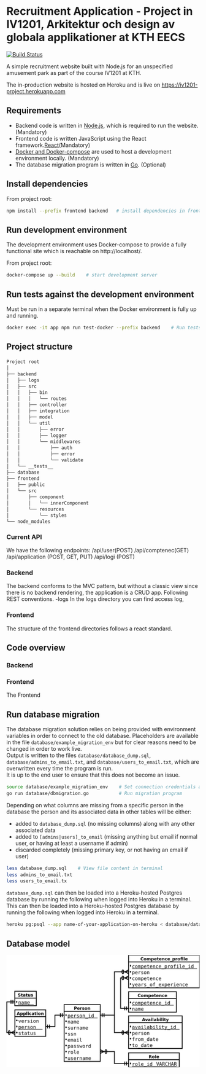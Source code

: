 # Recruitment Application - Project in IV1201, Arkitektur och design av globala applikationer at KTH EECS

[![Build Status](https://travis-ci.org/MarcusNilssonGithub/iv1201-project.svg?branch=master)](https://travis-ci.org/MarcusNilssonGithub/iv1201-project)

A simple recruitment website built with Node.js for an unspecified amusement park as part of the course IV1201 at KTH.

The in-production website is hosted on Heroku and is live on https://iv1201-project.herokuapp.com

## Requirements

- Backend code is written in [Node.js](https://nodejs.org/), which is required to run the website. (Mandatory)
- Frontend code is written JavaScript using the React framework.[React](https://reactjs.org/)(Mandatory)
- [Docker and Docker-compose](https://www.docker.com/) are used to host a development environment locally. (Mandatory)
- The database migration program is written in [Go](https://golang.org/). (Optional)

## Install dependencies

From project root:

```bash
npm install --prefix frontend backend   # install dependencies in frontend and backend
```

## Run development environment

The development environment uses Docker-compose to provide a fully functional site which is reachable on http://localhost/.

From project root:

```bash
docker-compose up --build    # start development server
```

## Run tests against the development environment

Must be run in a separate terminal when the Docker environment is fully up and running.

```bash
docker exec -it app npm run test-docker --prefix backend    # Run tests in development env
```

## Project structure

```
Project root
│
├── backend  
│   ├── logs  
│   ├── src  
│   │   ├── bin  
│   │   │   └── routes  
│   │   ├── controller  
│   │   ├── integration  
│   │   ├── model  
│   │   └── util  
│   │       ├── error  
│   │       ├── logger  
│   │       └── middlewares  
│   │           ├── auth  
│   │           ├── error  
│   │           └── validate  
│   └── __tests__  
├── database  
├── frontend  
│   ├── public  
│   └── src  
│       ├── component  
│       │   └── innerComponent  
│       └── resources  
│           └── styles  
└── node_modules
```

### Current API
We have the following endpoints:
/api/user(POST)
/api/comptenec(GET) 
/api/application (POST, GET, PUT)
/api/logi (POST)
### Backend
The backend conforms to the MVC pattern, but without a classic view since there is no backend rendering, the application is a CRUD app. Following REST conventions.
-logs
In the logs directory you can find access log, 
### Frontend
The structure of the frontend directories follows a react standard.
## Code overview
### Backend
### Frontend
The Frontend


## Run database migration

The database migration solution relies on being provided with environment variables in order to connect to the old database. Placeholders are available in the file `database/example_migration_env` but for clear reasons need to be changed in order to work live.  
Output is written to the files `database/database_dump.sql`, `database/admins_to_email.txt`, and `database/users_to_email.txt`, which are overwritten every time the program is run.  
It is up to the end user to ensure that this does not become an issue.

```bash
source database/example_migration_env    # Set connection credentials as environment variables
go run database/dbmigration.go           # Run migration program
```

Depending on what columns are missing from a specific person in the database the person and its associated data in other tables will be either:  
- added to `database_dump.sql` (no missing columns) along with any other associated data
- added to `[admins|users]_to_email` (missing anything but email if normal user, or having at least a username if admin)
- discarded completely (missing primary key, or not having an email if user)

```bash
less database_dump.sql    # View file content in terminal
less admins_to_email.txt
less users_to_email.tx
```

`database_dump.sql` can then be loaded into a Heroku-hosted Postgres database by running the following when logged into Heroku in a terminal.
This can then be loaded into a Heroku-hosted Postgres database by running the following when logged into Heroku in a terminal.

```bash
heroku pg:psql --app name-of-your-application-on-heroku < database/database_dump.sql
```

## Database model

![](database/database_model.png)
